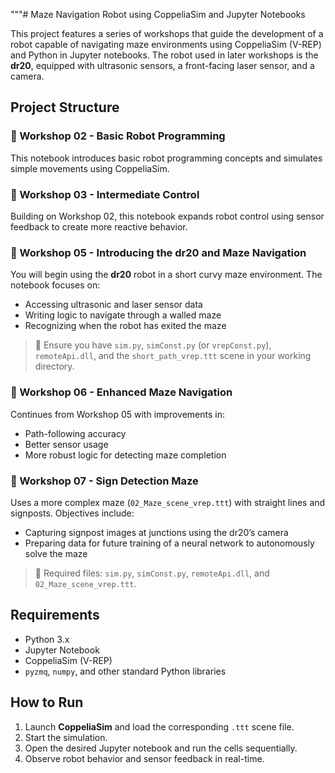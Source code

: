 """# Maze Navigation Robot using CoppeliaSim and Jupyter Notebooks

This project features a series of workshops that guide the development of a robot capable of navigating maze environments using CoppeliaSim (V-REP) and Python in Jupyter notebooks. The robot used in later workshops is the **dr20**, equipped with ultrasonic sensors, a front-facing laser sensor, and a camera.

## Project Structure

### 🧠 Workshop 02 - Basic Robot Programming
This notebook introduces basic robot programming concepts and simulates simple movements using CoppeliaSim.

### 🧠 Workshop 03 - Intermediate Control
Building on Workshop 02, this notebook expands robot control using sensor feedback to create more reactive behavior.

### 🧠 Workshop 05 - Introducing the dr20 and Maze Navigation
You will begin using the **dr20** robot in a short curvy maze environment. The notebook focuses on:
- Accessing ultrasonic and laser sensor data
- Writing logic to navigate through a walled maze
- Recognizing when the robot has exited the maze

> 💾 Ensure you have `sim.py`, `simConst.py` (or `vrepConst.py`), `remoteApi.dll`, and the `short_path_vrep.ttt` scene in your working directory.

### 🧠 Workshop 06 - Enhanced Maze Navigation
Continues from Workshop 05 with improvements in:
- Path-following accuracy
- Better sensor usage
- More robust logic for detecting maze completion

### 🧠 Workshop 07 - Sign Detection Maze
Uses a more complex maze (`02_Maze_scene_vrep.ttt`) with straight lines and signposts. Objectives include:
- Capturing signpost images at junctions using the dr20’s camera
- Preparing data for future training of a neural network to autonomously solve the maze

> 💾 Required files: `sim.py`, `simConst.py`, `remoteApi.dll`, and `02_Maze_scene_vrep.ttt`.

## Requirements

- Python 3.x
- Jupyter Notebook
- CoppeliaSim (V-REP)
- `pyzmq`, `numpy`, and other standard Python libraries

## How to Run

1. Launch **CoppeliaSim** and load the corresponding `.ttt` scene file.
2. Start the simulation.
3. Open the desired Jupyter notebook and run the cells sequentially.
4. Observe robot behavior and sensor feedback in real-time.
